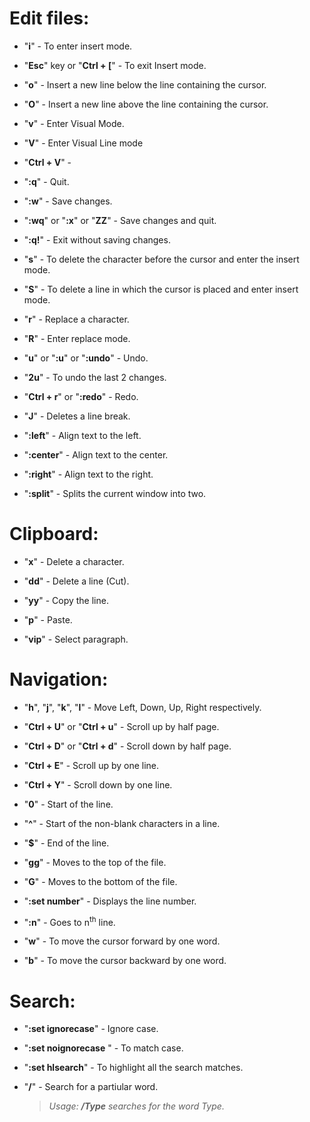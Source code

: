 # __Edit files:__

* "__i__" - To enter insert mode.

* "__Esc__" key or "__Ctrl + [__" - To exit Insert mode.

* "__o__" - Insert a new line below the line containing the cursor.

* "__O__" - Insert a new line above the line containing the cursor.

* "__v__" - Enter Visual Mode.

* "__V__" - Enter Visual Line mode  

* "__Ctrl + V__" - 

* "__:q__" - Quit.

* "__:w__" - Save changes.

* "__:wq__" or "__:x__" or "__ZZ__" - Save changes and quit.

* "__:q!__" - Exit without saving changes.

* "__s__" - To delete the character before the cursor and enter the insert mode.

* "__S__" - To delete a line in which the cursor is placed and enter insert mode.

* "__r__" - Replace a character.

* "__R__" - Enter replace mode.

* "__u__" or "__:u__" or "__:undo__" - Undo.

* "__2u__" - To undo the last 2 changes. 

* "__Ctrl + r__" or "__:redo__" - Redo.

* "__J__" - Deletes a line break.

* "__:left__" - Align text to the left.

* "__:center__" - Align text to the center.

* "__:right__" - Align text to the right.

* "__:split__" - Splits the current window into two.


# __Clipboard:__

* "__x__" - Delete a character.

* "__dd__" - Delete a line (Cut).

* "__yy__" - Copy the line.

* "__p__" - Paste.

* "__vip__" - Select paragraph.


# __Navigation:__

* "__h__", "__j__", "__k__", "__l__" - Move Left, Down, Up, Right respectively.
 
* "__Ctrl + U__" or "__Ctrl + u__" - Scroll up by half page.

* "__Ctrl + D__" or "__Ctrl + d__" - Scroll down by half page.

* "__Ctrl + E__" - Scroll up by one line.

* "__Ctrl + Y__" - Scroll down by one line.

* "__0__" - Start of the line.

* "__^__" - Start of the non-blank characters in a line. 

* "__$__" - End of the line.

* "__gg__" - Moves to the top of the file.

* "__G__" - Moves to the bottom of the file.

* "__:set number__" - Displays the line number.

* "__:n__" - Goes to n<sup>th</sup> line.

* "__w__" - To move the cursor forward by one word.

* "__b__" - To move the cursor backward by one word.


# __Search:__

* "__:set ignorecase__" - Ignore case.

* "__:set noignorecase__ " - To match case. 

* "__:set hlsearch__" - To highlight all the search matches. 

* "__/__" - Search for a partiular word.
    > _Usage:_ ___/Type___ _searches for the word Type._


